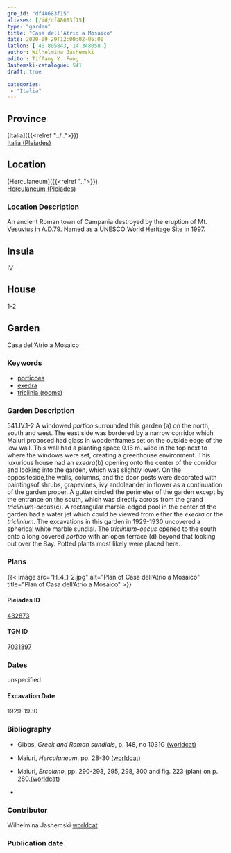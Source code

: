 ```yaml
---
gre_id: "df48683f15"
aliases: [/id/df48683f15]
type: "garden"
title: "Casa dell’Atrio a Mosaico"
date: 2020-09-29T12:00:02-05:00
latlon: [ 40.805843, 14.348058 ]
author: Wilhelmina Jashemski
editor: Tiffany Y. Fong
Jashemski-catalogue: 541
draft: true

categories:
 - "Italia"
---
```


## Province

[Italia]({{<relref "../..">}}) \
[Italia (Pleiades)](https://pleiades.stoa.org/places/1052)


## Location

 [Herculaneum]({{<relref "..">}}) \
 [Herculaneum (Pleiades)](https://pleiades.stoa.org/places/432873)


### Location Description
An ancient Roman town of Campania destroyed by the eruption of Mt. Vesuvius in A.D.79. Named as a UNESCO World Heritage Site in 1997.

## Insula
IV

## House
1-2

## Garden
Casa dell’Atrio a Mosaico

### Keywords
- [porticoes](http://vocab.getty.edu/page/aat/300004145)
- [exedra](http://vocab.getty.edu/page/aat/300004014)
- [triclinia (rooms)](http://vocab.getty.edu/page/aat/300004359)

### Garden Description
541.IV.1-2
A windowed *portico* surrounded this garden (a) on the north, south and west. The east side was bordered by a narrow corridor which Maiuri proposed had glass in woodenframes set on the outside edge of the low wall.  This wall had a planting space 0.16 m. wide in the top next to where the windows were set, creating a greenhouse environment.  This luxurious house had an *exedra*(b) opening onto the center of the corridor and looking into the garden, which was slightly lower. On the oppositeside,the walls, columns, and the door posts were decorated with paintingsof shrubs, grapevines, ivy andoleander in flower as a continuation of the garden proper. A gutter circled the perimeter of the garden except by the entrance on the south, which was directly across from the grand *triclinium-oecus*(c). A rectangular marble-edged pool in the center of the garden had a water jet which could be viewed from either the *exedra* or the *triclinium*.  The excavations in this garden in 1929-1930 uncovered a spherical white marble sundial. The *triclinium-oecus* opened to the south onto a long covered *portico* with an open terrace (d) beyond that looking out over the Bay. Potted plants most likely were placed here.
<!--### Maps-->

<!--
OLD WAY (DO NOT USE)
![alt_text](../../images/image_name.ext)
*CAPTION*

NEW WAY ↓↓↓↓
{{< image src="../image_name.ext" alt="ALT_TEXT" title="CAPTION" >}}
-->

### Plans
{{< image src="H_4_1-2.jpg" alt="Plan of Casa dell’Atrio a Mosaico" title="Plan of Casa dell’Atrio a Mosaico" >}}


<!--### Images-->

#### Pleiades ID
[432873](https://pleiades.stoa.org/places/432873)

#### TGN ID
[7031897](http://vocab.getty.edu/page/tgn/7031897)


### Dates

unspecified

#### Excavation Date

1929-1930

### Bibliography

- Gibbs, *Greek and Roman sundials*, p. 148, no 1031G [(worldcat)](http://www.worldcat.org/oclc/185685966)
- Maiuri, *Herculaneum*, pp. 28-30 [(worldcat)](http://www.worldcat.org/oclc/1107784297)
- Maiuri, *Ercolano*, pp. 290-293, 295, 298, 300 and fig. 223 (plan) on p. 280.[(worldcat)](http://www.worldcat.org/oclc/490581395)

-
<!--#### Periodo ID-->

<!-- [PERIODO_ID](https://pleiades.stoa.org/places/PLEIADES_ID) -->

### Contributor

Wilhelmina Jashemski [worldcat](http://worldcat.org/identities/lccn-n80037970/)

### Publication date



<!--### Related articles-->

<!-- Links to other related articles. Leave blank for now -->
